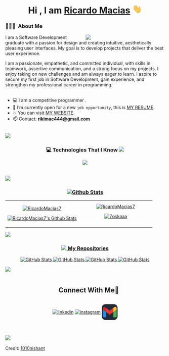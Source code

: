 <h1 align="center">Hi , I am <a href="https://ricardo-mac-portafolio.netlify.app/" target="_blank">Ricardo Macias</a>
    <img src="https://raw.githubusercontent.com/ABSphreak/ABSphreak/master/gifs/Hi.gif" width="30px"></h1>
<h3> 👨🏻‍💻 &nbsp;About Me </h3>
<picture> <img align="right" src="https://github.com/7oSkaaa/7oSkaaa/blob/main/Images/Right_Side.gif?raw=true"
        width=250px></picture>
I am a Software Development graduate with a passion for design and creating intuitive, aesthetically pleasing user
interfaces. My goal is to develop projects that deliver the best user experience.

I am a passionate, empathetic, and committed individual, with skills in teamwork, assertive communication, and a strong
focus on my projects. I enjoy taking on new challenges and am always eager to learn. I aspire to secure my first job in
Software Development, gain experience, and strengthen my professional career in programming.
<br><br>
- :computer: I am a competitive programmer .
- :thinking: I’m currently open for a new `job opportunity`, this is [MY
RESUME](https://drive.google.com/file/d/16i-gZMj-Nt1Rp2lnTo7P3pahN5mQVV1_/view?usp=sharing).
- :boom: You can visit [MY WEBSITE](https://ricardo-mac-portafolio.netlify.app/).
- 📫 Contact: **rikimac444@gmail.com**
<br><br>

<!--linea-->
<img src="https://user-images.githubusercontent.com/73097560/115834477-dbab4500-a447-11eb-908a-139a6edaec5c.gif">

<!--habilidades-->

<h3 align="center">💻 Technologies That I Know <img
        src="https://media2.giphy.com/media/QssGEmpkyEOhBCb7e1/giphy.gif?cid=ecf05e47a0n3gi1bfqntqmob8g9aid1oyj2wr3ds3mg700bl&rid=giphy.gif"
        width=32px> </h3>
<!--tech stack icons-->
<p align="center">
    <a href="https://skillicons.dev">
        <img
            src="https://skillicons.dev/icons?i=androidstudio,java,php,py,django,css,html,js,bootstrap,mysql,sqlite,firebase,git,github,netlify,postman,vscode,pycharm,ai,ps,ae&perline=12" />


</p>
<br>

<!--linea-->
<img src="https://user-images.githubusercontent.com/73097560/115834477-dbab4500-a447-11eb-908a-139a6edaec5c.gif">

<!--estadisticas-->
<h3 align="center"><img src="https://github.com/7oSkaaa/7oSkaaa/blob/main/Images/Statistics.gif?raw=true"
        width=50px>Github Stats</h3>
<table align="center">
    <tr border="none">
        <td width="50%" align="center">
            <p align="center"><img
                    src="https://streak-stats.demolab.com?user=RicardoMacias7&theme=tokyonight_duo&border_radius=6.3"
                    alt="RicardoMacias7" /></p>
            <a href="https://github.com/anuraghazra/github-readme-stats">
                <img alt="RicardoMacias7's Github Stats"
                    src="https://github-readme-stats.vercel.app/api?username=RicardoMacias7&show_icons=true&count_private=true&locale=en&theme=tokyonight&layout=compact"
                    height="230px" /></a>
            <br></br>
        </td>
        <td width="50%" align="center">
            <img src="https://github-readme-stats.vercel.app/api/top-langs?username=RicardoMacias7&langs_count=10&show_icons=true&locale=en&theme=tokyonight"
                alt="RicardoMacias7" height="230px" />
            <p align="center"> <a href="https://github.com/ryo-ma/github-profile-trophy"><img
                        src="https://github-profile-trophy.vercel.app/?username=RicardoMacias7&layout=compact&theme=tokyonight&column=4&margin-w=15&margin-h=15"
                        alt="7oskaaa" /></a> </p>
        </td>
    </tr>
</table>


<!--linea-->
<img src="https://user-images.githubusercontent.com/73097560/115834477-dbab4500-a447-11eb-908a-139a6edaec5c.gif">

<!--REPOSITORIOS-->
<h3 align="center"><img src="https://github.com/7oSkaaa/7oSkaaa/blob/main/Images/Statistics.gif?raw=true" width=50px> My
    Repositories </h3>
<div>
    <p align="center">
        <a href="https://github.com/RicardoMacias7/Sistema-De-Facturacion">
            <img src="https://github-readme-stats.vercel.app/api/pin/?username=RicardoMacias7&repo=Sistema-De-Facturacion&theme=tokyonight"
                alt="GitHub Stats" />
        </a>
        <a href="https://github.com/RicardoMacias7/Login">
            <img src="https://github-readme-stats.vercel.app/api/pin/?username=RicardoMacias7&repo=Login&theme=tokyonight"
                alt="GitHub Stats" />
        </a>
        <a href="https://github.com/RicardoMacias7/Sistema-Horario-Academico">
            <img src="https://github-readme-stats.vercel.app/api/pin/?username=RicardoMacias7&repo=Sistema-Horario-Academico&theme=tokyonight"
                alt="GitHub Stats" />
        </a>
        <a href="https://github.com/RicardoMacias7/Portafolio">
            <img src="https://github-readme-stats.vercel.app/api/pin/?username=RicardoMacias7&repo=Portafolio&theme=tokyonight"
                alt="GitHub Stats" />
        </a>
    </p>
</div>


<!--linea-->
<img src="https://user-images.githubusercontent.com/73097560/115834477-dbab4500-a447-11eb-908a-139a6edaec5c.gif">


<!-- contactao -->
<!--h2 without bottom border-->
<div id="user-content-toc">
    <ul align="center">
        <summary>
            <h2 style="display: inline-block">Connect With Me🤝</h2>
        </summary>
    </ul>
</div>

<!--icons and links-->
<p align="center">
    <a href="https://www.linkedin.com/in/jose-macias-1a2297320/" target="blank"><img align="center"
            src="https://user-images.githubusercontent.com/88904952/234979284-68c11d7f-1acc-4f0c-ac78-044e1037d7b0.png"
            alt="linkedin" height="50" width="50" /></a>
    <a href="https://www.instagram.com/rikmac7" target="blank"><img align="center"
            src="https://user-images.githubusercontent.com/88904952/234981169-2dd1e58f-4b7e-468c-8213-034ba62156c3.png"
            alt="instagram" height="50" width="50" /></a>
    <a href="mailto:rikimac444@gmail.com" target="blank"><img align="center" alt="Gmail"
            src="https://raw.githubusercontent.com/tandpfun/skill-icons/65dea6c4eaca7da319e552c09f4cf5a9a8dab2c8/icons/Gmail-Dark.svg"
            height="50" width="50"></a>

</p>

<br><br>
<img src="https://user-images.githubusercontent.com/73097560/115834477-dbab4500-a447-11eb-908a-139a6edaec5c.gif">

Credit: [1010nishant](https://github.com/1010nishant)
